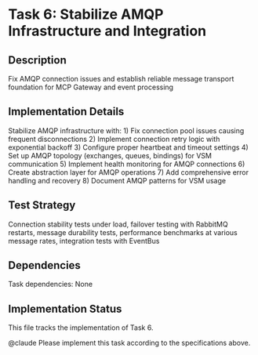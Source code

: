 # Task 6: Stabilize AMQP Infrastructure and Integration

## Description
Fix AMQP connection issues and establish reliable message transport foundation for MCP Gateway and event processing

## Implementation Details
Stabilize AMQP infrastructure with: 1) Fix connection pool issues causing frequent disconnections 2) Implement connection retry logic with exponential backoff 3) Configure proper heartbeat and timeout settings 4) Set up AMQP topology (exchanges, queues, bindings) for VSM communication 5) Implement health monitoring for AMQP connections 6) Create abstraction layer for AMQP operations 7) Add comprehensive error handling and recovery 8) Document AMQP patterns for VSM usage

## Test Strategy
Connection stability tests under load, failover testing with RabbitMQ restarts, message durability tests, performance benchmarks at various message rates, integration tests with EventBus

## Dependencies
Task dependencies: None

## Implementation Status
This file tracks the implementation of Task 6.

@claude Please implement this task according to the specifications above.
